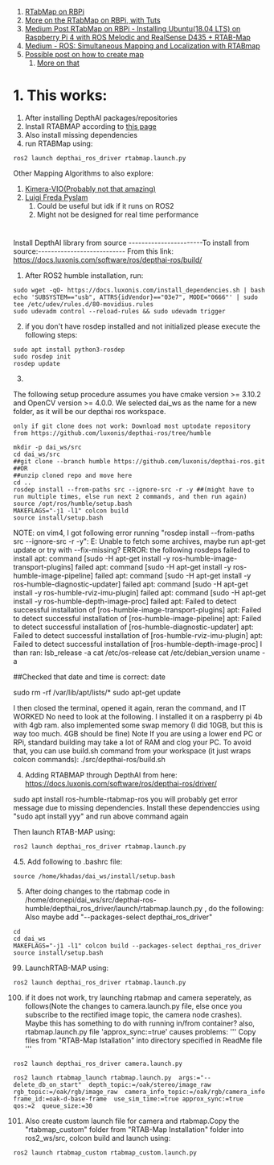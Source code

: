 
1. [RTabMap on RBPi](https://github.com/introlab/rtabmap/wiki/installation#issues) 
2. [More on the RTabMap on RBPi, with Tuts](https://github.com/introlab/rtabmap/wiki/Tutorials) 
3. [Medium Post RTabMap on RBPi - Installing Ubuntu(18.04 LTS) on Raspberry Pi 4 with ROS Melodic and RealSense D435 + RTAB-Map](https://shalutharajapakshe.medium.com/installing-ubuntu-18-04-lts-on-raspberry-pi-4-with-ros-melodic-and-realsense-d435-rtab-map-563fcc725520) 
4. [Medium - ROS: Simultaneous Mapping and Localization with RTABmap](https://admantium.medium.com/ros-simultaneous-mapping-and-localization-with-rtabmap-e527e6a6716) 
5. [Possible post on how to create map](https://wiki.ros.org/navigation/Tutorials/RobotSetup) 
	1. [More on that](https://wiki.ros.org/slam_gmapping/Tutorials/MappingFromLoggedData) 

# 1. This works:
1. After installing DepthAI packages/repositories
2. Install RTABMAP according to [this page](https://docs.luxonis.com/software/ros/depthai-ros/driver/)
3. Also install missing dependencies
4. run RTABMap using:
```Shell
ros2 launch depthai_ros_driver rtabmap.launch.py
```


Other Mapping Algorithms to also explore:
1. [Kimera-VIO(Probably not that amazing)](https://github.com/MIT-SPARK/Kimera-VIO) 
2. [Luigi Freda Pyslam](https://github.com/luigifreda/pyslam) 
	1. Could be useful but idk if it runs on ROS2
	2. Might not be designed for real time performance



# 





Install DepthAI library from source
-----------------------To install from source:---------------------------
From this link: https://docs.luxonis.com/software/ros/depthai-ros/build/

1. After ROS2 humble installation, run:
```Shell
sudo wget -qO- https://docs.luxonis.com/install_dependencies.sh | bash
echo 'SUBSYSTEM=="usb", ATTRS{idVendor}=="03e7", MODE="0666"' | sudo tee /etc/udev/rules.d/80-movidius.rules
sudo udevadm control --reload-rules && sudo udevadm trigger
```

2. if you don't have rosdep installed and not initialized please execute the following steps:
```Shell
sudo apt install python3-rosdep
sudo rosdep init
rosdep update
```

3. 
The following setup procedure assumes you have cmake version >= 3.10.2 and OpenCV version >= 4.0.0. We selected dai_ws as the name for a new folder, as it will be our depthai ros workspace.

    only if git clone does not work: Download most uptodate repository from https://github.com/luxonis/depthai-ros/tree/humble

    mkdir -p dai_ws/src
    cd dai_ws/src
    ##git clone --branch humble https://github.com/luxonis/depthai-ros.git
    ##OR
    ##unzip cloned repo and move here
    cd ..
    rosdep install --from-paths src --ignore-src -r -y ##(might have to run multiple times, else run next 2 commands, and then run again)
    source /opt/ros/humble/setup.bash
    MAKEFLAGS="-j1 -l1" colcon build
    source install/setup.bash
    
NOTE: on vim4, I got following error running "rosdep install --from-paths src --ignore-src -r -y":
	E: Unable to fetch some archives, maybe run apt-get update or try with --fix-missing?
	ERROR: the following rosdeps failed to install
	  apt: command [sudo -H apt-get install -y ros-humble-image-transport-plugins] failed
	  apt: command [sudo -H apt-get install -y ros-humble-image-pipeline] failed
	  apt: command [sudo -H apt-get install -y ros-humble-diagnostic-updater] failed
	  apt: command [sudo -H apt-get install -y ros-humble-rviz-imu-plugin] failed
	  apt: command [sudo -H apt-get install -y ros-humble-depth-image-proc] failed
	  apt: Failed to detect successful installation of [ros-humble-image-transport-plugins]
	  apt: Failed to detect successful installation of [ros-humble-image-pipeline]
	  apt: Failed to detect successful installation of [ros-humble-diagnostic-updater]
	  apt: Failed to detect successful installation of [ros-humble-rviz-imu-plugin]
	  apt: Failed to detect successful installation of [ros-humble-depth-image-proc]
I than ran:
lsb_release -a
cat /etc/os-release
cat /etc/debian_version
uname -a

##Checked that date and time is correct:
date

sudo rm -rf /var/lib/apt/lists/*
sudo apt-get update

I then closed the terminal, opened it again, reran the command, and IT WORKED
No need to look at the following. I installed it on a raspberry pi 4b with 4gb ram. also implemented some swap memory (I did 10GB, but this is way too much. 4GB should be fine)
Note If you are using a lower end PC or RPi, standard building may take a lot of RAM and clog your PC. To avoid that, you can use build.sh command from your workspace (it just wraps colcon commands): ./src/depthai-ros/build.sh


4. Adding RTABMAP through DepthAI from here: https://docs.luxonis.com/software/ros/depthai-ros/driver/

sudo apt install ros-humble-rtabmap-ros
    you will probably get error message due to missing dependencies. Install these dependenccies using "sudo apt install yyy" and run above command again

Then launch RTAB-MAP using:
```Shell
ros2 launch depthai_ros_driver rtabmap.launch.py
```

4.5. Add following to .bashrc file:
```Shell
source /home/khadas/dai_ws/install/setup.bash
```


5. After doing changes to the rtabmap code in /home/dronepi/dai_ws/src/depthai-ros-humble/depthai_ros_driver/launch/rtabmap.launch.py , do the following:
    Also maybe add "--packages-select depthai_ros_driver"

```Shell
cd
cd dai_ws
MAKEFLAGS="-j1 -l1" colcon build --packages-select depthai_ros_driver
source install/setup.bash
```


99. LaunchRTAB-MAP using:
```Shell
ros2 launch depthai_ros_driver rtabmap.launch.py
```

100. if it does not work, try launching rtabmap and camera seperately, as follows(Note the changes to camera.launch.py file, else once you subscribe to the rectified image topic, the camera node crashes). Maybe this has something to do with running in/from container? also, rtabmap.launch.py file 'approx_sync:=true' causes problems:
'''
Copy files from "RTAB-Map Istallation" into directory specified in ReadMe file
'''

```Shell
ros2 launch depthai_ros_driver camera.launch.py
```

```Shell
ros2 launch rtabmap_launch rtabmap.launch.py  args:="--delete_db_on_start"  depth_topic:=/oak/stereo/image_raw  rgb_topic:=/oak/rgb/image_raw  camera_info_topic:=/oak/rgb/camera_info  frame_id:=oak-d-base-frame  use_sim_time:=true approx_sync:=true  qos:=2  queue_size:=30
```

101. Also create custom launch file for camera and rtabmap.Copy the "rtabmap_custom" folder from "RTAB-Map Installation" folder into ros2_ws/src, colcon build and launch using:
```Shell
ros2 launch rtabmap_custom rtabmap_custom.launch.py
```

























